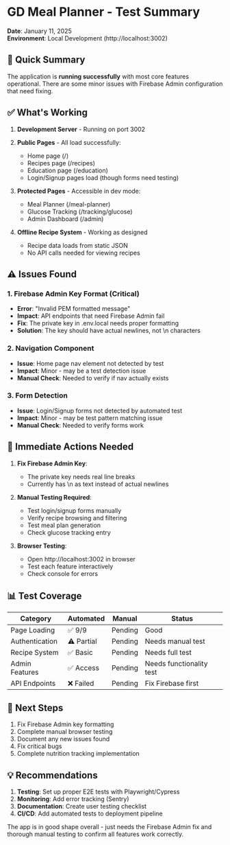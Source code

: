 # GD Meal Planner - Test Summary

**Date**: January 11, 2025  
**Environment**: Local Development (http://localhost:3002)

## 🚀 Quick Summary

The application is **running successfully** with most core features operational. There are some minor issues with Firebase Admin configuration that need fixing.

## ✅ What's Working

1. **Development Server** - Running on port 3002
2. **Public Pages** - All load successfully:
   - Home page (/)
   - Recipes page (/recipes)
   - Education page (/education)
   - Login/Signup pages load (though forms need testing)

3. **Protected Pages** - Accessible in dev mode:
   - Meal Planner (/meal-planner)
   - Glucose Tracking (/tracking/glucose)
   - Admin Dashboard (/admin)

4. **Offline Recipe System** - Working as designed
   - Recipe data loads from static JSON
   - No API calls needed for viewing recipes

## ⚠️ Issues Found

### 1. Firebase Admin Key Format (Critical)
- **Error**: "Invalid PEM formatted message"
- **Impact**: API endpoints that need Firebase Admin fail
- **Fix**: The private key in .env.local needs proper formatting
- **Solution**: The key should have actual newlines, not \n characters

### 2. Navigation Component
- **Issue**: Home page nav element not detected by test
- **Impact**: Minor - may be a test detection issue
- **Manual Check**: Needed to verify if nav actually exists

### 3. Form Detection
- **Issue**: Login/Signup forms not detected by automated test
- **Impact**: Minor - may be test pattern matching issue
- **Manual Check**: Needed to verify forms work

## 🔧 Immediate Actions Needed

1. **Fix Firebase Admin Key**:
   - The private key needs real line breaks
   - Currently has \n as text instead of actual newlines

2. **Manual Testing Required**:
   - Test login/signup forms manually
   - Verify recipe browsing and filtering
   - Test meal plan generation
   - Check glucose tracking entry

3. **Browser Testing**:
   - Open http://localhost:3002 in browser
   - Test each feature interactively
   - Check console for errors

## 📊 Test Coverage

| Category | Automated | Manual | Status |
|----------|-----------|---------|---------|
| Page Loading | ✅ 9/9 | Pending | Good |
| Authentication | ⚠️ Partial | Pending | Needs manual test |
| Recipe System | ✅ Basic | Pending | Needs full test |
| Admin Features | ✅ Access | Pending | Needs functionality test |
| API Endpoints | ❌ Failed | Pending | Fix Firebase first |

## 🎯 Next Steps

1. Fix Firebase Admin key formatting
2. Complete manual browser testing
3. Document any new issues found
4. Fix critical bugs
5. Complete nutrition tracking implementation

## 💡 Recommendations

1. **Testing**: Set up proper E2E tests with Playwright/Cypress
2. **Monitoring**: Add error tracking (Sentry)
3. **Documentation**: Create user testing checklist
4. **CI/CD**: Add automated tests to deployment pipeline

The app is in good shape overall - just needs the Firebase Admin fix and thorough manual testing to confirm all features work correctly.